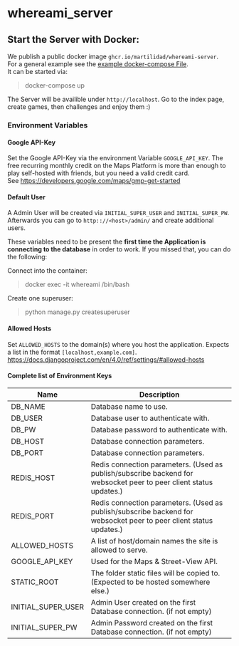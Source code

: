 # whereami_server

## Start the Server with Docker:

We publish a public docker image `ghcr.io/martilidad/whereami-server`.  
For a general example see the [example docker-compose File](docker-compose.yml).  
It can be started via:
> docker-compose up

The Server will be availible under `http://localhost`.
Go to the index page, create games, then challenges and enjoy them :)

### Environment Variables

#### Google API-Key
Set the Google API-Key via the environment Variable `GOOGLE_API_KEY`.
The free recurring monthly credit on the Maps Platform is more than enough to play self-hosted with friends, but you need a valid credit card.  
See https://developers.google.com/maps/gmp-get-started

#### Default User

A Admin User will be created via `INITIAL_SUPER_USER` and `INITIAL_SUPER_PW`.  
Afterwards you can go to `http:://<host>/admin/` and create additional users. 

These variables need to be present the **first time the Application is connecting to the database** in order to work.
If you missed that, you can do the following:

Connect into the container:
> docker exec -it whereami /bin/bash

Create one superuser:
>python manage.py createsuperuser

#### Allowed Hosts

Set `ALLOWED_HOSTS` to the domain(s) where you host the application. Expects a list in the format `[localhost,example.com]`.
https://docs.djangoproject.com/en/4.0/ref/settings/#allowed-hosts

#### Complete list of Environment Keys

| Name | Description |
|------|-----|
| DB_NAME            | Database name to use. |
| DB_USER            | Database user to authenticate with. |
| DB_PW              | Database password to authenticate with.|
| DB_HOST            | Database connection parameters. |
| DB_PORT            | Database connection parameters. |
| REDIS_HOST         | Redis connection parameters. (Used as publish/subscribe backend for websocket peer to peer client status updates.) |
| REDIS_PORT         | Redis connection parameters. (Used as publish/subscribe backend for websocket peer to peer client status updates.) |
| ALLOWED_HOSTS      | A list of host/domain names the site is allowed to serve. |
| GOOGLE_API_KEY     | Used for the Maps & Street-View API. |
| STATIC_ROOT        | The folder static files will be copied to. (Expected to be hosted somewhere else.) |
| INITIAL_SUPER_USER | Admin User created on the first Database connection. (if not empty) |
| INITIAL_SUPER_PW   | Admin Password created on the first Database connection. (if not empty) |

